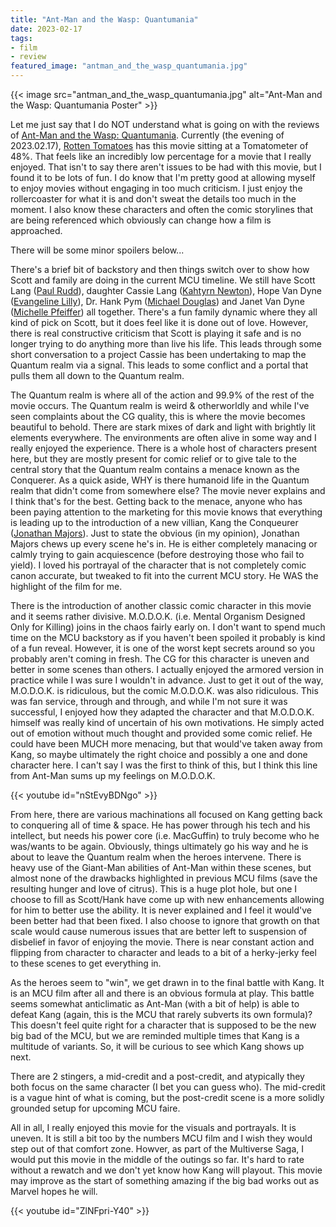 ```yaml
---
title: "Ant-Man and the Wasp: Quantumania"
date: 2023-02-17
tags: 
- film
- review
featured_image: "antman_and_the_wasp_quantumania.jpg"
---
```

{{< image src="antman_and_the_wasp_quantumania.jpg" alt="Ant-Man and the Wasp: Quantumania Poster" >}}

Let me just say that I do NOT understand what is going on with the reviews of [Ant-Man and the Wasp: Quantumania](https://www.imdb.com/title/tt10954600/). Currently (the evening of 2023.02.17), [Rotten Tomatoes](https://www.rottentomatoes.com/m/ant_man_and_the_wasp_quantumania) has this movie sitting at a Tomatometer of 48%. That feels like an incredibly low percentage for a movie that I really enjoyed. That isn't to say there aren't issues to be had with this movie, but I found it to be lots of fun. I do know that I'm pretty good at allowing myself to enjoy movies without engaging in too much criticism. I just enjoy the rollercoaster for what it is and don't sweat the details too much in the moment. I also know these characters and often the comic storylines that are being referenced which obviously can change how a film is approached.

There will be some minor spoilers below...

There's a brief bit of backstory and then things switch over to show how Scott and family are doing in the current MCU timeline. We still have Scott Lang ([Paul Rudd](https://www.imdb.com/name/nm0748620/)), daughter Cassie Lang ([Kahtyrn Newton](https://www.imdb.com/name/nm1105980/)), Hope Van Dyne ([Evangeline Lilly](https://www.imdb.com/name/nm1431940/)), Dr. Hank Pym ([Michael Douglas](https://www.imdb.com/name/nm0000140/)) and Janet Van Dyne ([Michelle Pfeiffer](https://www.imdb.com/name/nm0000201/)) all together. There's a fun family dynamic where they all kind of pick on Scott, but it does feel like it is done out of love. However, there is real constructive criticism that Scott is playing it safe and is no longer trying to do anything more than live his life. This leads through some short conversation to a project Cassie has been undertaking to map the Quantum realm via a signal. This leads to some conflict and a portal that pulls them all down to the Quantum realm. 

The Quantum realm is where all of the action and 99.9% of the rest of the movie occurs. The Quantum realm is weird & otherworldly and while I've seen complaints about the CG quality, this is where the movie becomes beautiful to behold. There are stark mixes of dark and light with brightly lit elements everywhere. The environments are often alive in some way and I really enjoyed the experience. There is a whole host of characters present here, but they are mostly present for comic relief or to give tale to the central story that the Quantum realm contains a menace known as the Conquerer. As a quick aside, WHY is there humanoid life in the Quantum realm that didn't come from somewhere else? The movie never explains and I think that's for the best. Getting back to the menace, anyone who has been paying attention to the marketing for this movie knows that everything is leading up to the introduction of a new villian, Kang the Conqueurer ([Jonathan Majors](https://www.imdb.com/name/nm3718007/)). Just to state the obvious (in my opinion), Jonathan Majors chews up every scene he's in. He is either completely manacing or calmly trying to gain acquiescence (before destroying those who fail to yield). I loved his portrayal of the character that is not completely comic canon accurate, but tweaked to fit into the current MCU story. He WAS the highlight of the film for me.

There is the introduction of another classic comic character in this movie and it seems rather divisive. M.O.D.O.K. (i.e. Mental Organism Designed Only for Killing) joins in the chaos fairly early on. I don't want to spend much time on the MCU backstory as if you haven't been spoiled it probably is kind of a fun reveal. However, it is one of the worst kept secrets around so you probably aren't coming in fresh. The CG for this character is uneven and better in some scenes than others. I actually enjoyed the armored version in practice while I was sure I wouldn't in advance. Just to get it out of the way, M.O.D.O.K. is ridiculous, but the comic M.O.D.O.K. was also ridiculous. This was fan service, through and through, and while I'm not sure it was successful, I enjoyed how they adapted the character and that M.O.D.O.K. himself was really kind of uncertain of his own motivations. He simply acted out of emotion without much thought and provided some comic relief. He could have been MUCH more menacing, but that would've taken away from Kang, so maybe ultimately the right choice and possibly a one and done character here. I can't say I was the first to think of this, but I think this line from Ant-Man sums up my feelings on M.O.D.O.K.

{{< youtube id="nStEvyBDNgo" >}}

From here, there are various machinations all focused on Kang getting back to conquering all of time & space. He has power through his tech and his intellect, but needs his power core (i.e. MacGuffin) to truly become who he was/wants to be again. Obviously, things ultimately go his way and he is about to leave the Quantum realm when the heroes intervene. There is heavy use of the Giant-Man abilities of Ant-Man within these scenes, but almost none of the drawbacks highlighted in previous MCU films (save the resulting hunger and love of citrus). This is a huge plot hole, but one I choose to fill as Scott/Hank have come up with new enhancements allowing for him to better use the ability. It is never explained and I feel it would've been better had that been fixed. I also choose to ignore that growth on that scale would cause numerous issues that are better left to suspension of disbelief in favor of enjoying the movie. There is near constant action and flipping from character to character and leads to a bit of a herky-jerky feel to these scenes to get everything in.

As the heroes seem to "win", we get drawn in to the final battle with Kang. It is an MCU film after all and there is an obvious formula at play. This battle seems somewhat anticlimatic as Ant-Man (with a bit of help) is able to defeat Kang (again, this is the MCU that rarely subverts its own formula)? This doesn't feel quite right for a character that is supposed to be the new big bad of the MCU, but we are reminded multiple times that Kang is a multitude of variants. So, it will be curious to see which Kang shows up next.

There are 2 stingers, a mid-credit and a post-credit, and atypically they both focus on the same character (I bet you can guess who). The mid-credit is a vague hint of what is coming, but the post-credit scene is a more solidly grounded setup for upcoming MCU faire.

All in all, I really enjoyed this movie for the visuals and portrayals. It is uneven. It is still a bit too by the numbers MCU film and I wish they would step out of that comfort zone. Howver, as part of the Multiverse Saga, I would put this movie in the middle of the outings so far. It's hard to rate without a rewatch and we don't yet know how Kang will playout. This movie may improve as the start of something amazing if the big bad works out as Marvel hopes he will.

{{< youtube id="ZlNFpri-Y40" >}}